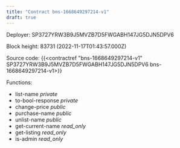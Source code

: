 ```yaml
---
title: "Contract bns-1668649297214-v1"
draft: true
---
```

Deployer: SP3727YRW3B9J5MVZB7D5FWGABH147JG5DJN5DPV6


 



Block height: 83731 (2022-11-17T01:43:57.000Z)

Source code: {{<contractref "bns-1668649297214-v1" SP3727YRW3B9J5MVZB7D5FWGABH147JG5DJN5DPV6 bns-1668649297214-v1>}}

Functions:

* list-name _private_
* to-bool-response _private_
* change-price _public_
* purchase-name _public_
* unlist-name _public_
* get-current-name _read_only_
* get-listing _read_only_
* is-admin _read_only_
